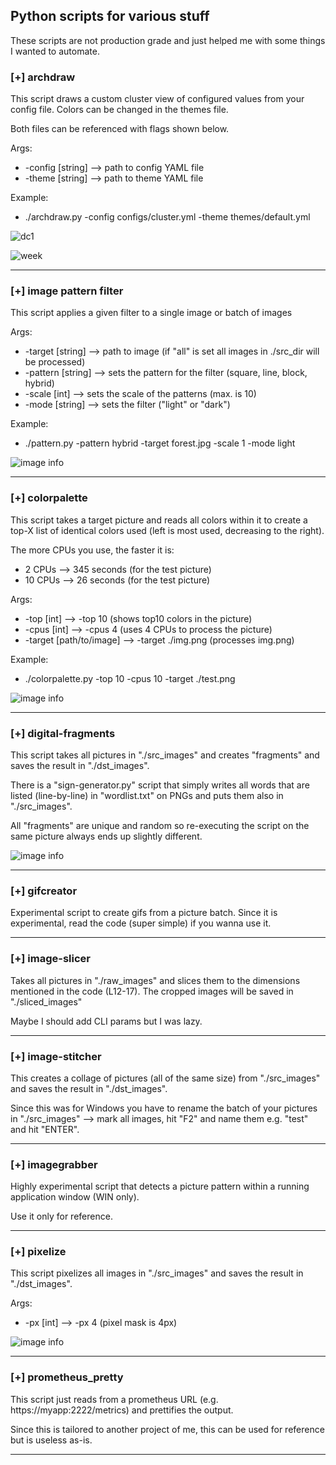 ## Python scripts for various stuff

These scripts are not production grade and just helped me with some things I wanted to automate.

### [+] archdraw

This script draws a custom cluster view of configured values from your config file. Colors can be changed in the themes file.

Both files can be referenced with flags shown below.

Args:
- -config [string] --> path to config YAML file
- -theme [string] --> path to theme YAML file

Example:
- ./archdraw.py -config configs/cluster.yml -theme themes/default.yml

![dc1](./archdraw/output/arch_DC1.png)


![week](./archdraw/output/arch_MyWeek.png)


---


### [+] image pattern filter

This script applies a given filter to a single image or batch of images

Args:
- -target [string] --> path to image (if "all" is set all images in ./src_dir will be processed)
- -pattern [string] --> sets the pattern for the filter (square, line, block, hybrid)
- -scale [int] --> sets the scale of the patterns (max. is 10)
- -mode [string] --> sets the filter ("light" or "dark")

Example:
- ./pattern.py -pattern hybrid -target forest.jpg -scale 1 -mode light

![image info](./pattern/example.jpg)


---


### [+] colorpalette

This script takes a target picture and reads all colors within it to create a top-X list of identical colors used (left is most used, decreasing to the right).

The more CPUs you use, the faster it is:
- 2 CPUs --> 345 seconds (for the test picture)
- 10 CPUs --> 26 seconds (for the test picture)

Args:
- -top [int] --> -top 10 (shows top10 colors in the picture)
- -cpus [int] --> -cpus 4 (uses 4 CPUs to process the picture)
- -target [path/to/image] --> -target ./img.png (processes img.png)

Example:
- ./colorpalette.py -top 10 -cpus 10 -target ./test.png

![image info](./colorpalette/demo.png)

---

### [+] digital-fragments

This script takes all pictures in "./src_images" and creates "fragments" and saves the result in "./dst_images".

There is a "sign-generator.py" script that simply writes all words that are listed (line-by-line) in "wordlist.txt" on PNGs and puts them also in "./src_images".

All "fragments" are unique and random so re-executing the script on the same picture always ends up slightly different.

![image info](./digital-fragments/demo.png)

---

### [+] gifcreator

Experimental script to create gifs from a picture batch. Since it is experimental, read the code (super simple) if you wanna use it.

---

### [+] image-slicer

Takes all pictures in "./raw_images" and slices them to the dimensions mentioned in the code (L12-17). The cropped images will be saved in "./sliced_images"

Maybe I should add CLI params but I was lazy.

---

### [+] image-stitcher

This creates a collage of pictures (all of the same size) from "./src_images" and saves the result in "./dst_images".

Since this was for Windows you have to rename the batch of your pictures in "./src_images" --> mark all images, hit "F2" and name them e.g. "test" and hit "ENTER".

---

### [+] imagegrabber

Highly experimental script that detects a picture pattern within a running application window (WIN only).

Use it only for reference.

---

### [+] pixelize

This script pixelizes all images in "./src_images" and saves the result in "./dst_images".

Args:
- -px [int] --> -px 4 (pixel mask is 4px)

![image info](./pixelize/demo.png)

---

### [+] prometheus_pretty

This script just reads from a prometheus URL (e.g. https://myapp:2222/metrics) and prettifies the output.

Since this is tailored to another project of me, this can be used for reference but is useless as-is.

---